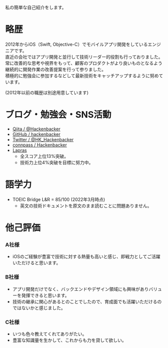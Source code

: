 私の簡単な自己紹介をします。

# 略歴

2012年からiOS（Swift, Objective-C）でモバイルアプリ開発をしているエンジニアです。<br>
直近の会社ではアプリ開発と並行して技術リーダー的役割も行っておりました。<br>
常に改善的な思考や視界をもって、顧客のプロダクトがより良いものとなるよう継続的に開発作業の改善提案を行って参りました。<br>
積極的に勉強会に参加するなどして最新技術をキャッチアップするように努めています。

(2012年以前の職歴は別途用意しています)

# ブログ・勉強会・SNS活動

* [Qiita / @Hackenbacker](https://qiita.com/Hackenbacker)
* [GitHub / hackenbacker](https://github.com/hackenbacker)
* [Twitter / @HK_Hackenbacker](https://twitter.com/HK_Hackenbacker)
* [connpass / Hackenbacker](https://connpass.com/user/Hackenbacker/)
* [Lapras](https://lapras.com/public/M1HCDFA)
  * 全スコア上位13%突破。
  * 技術力上位4%突破を目標に努力中。

# 語学力

* TOEIC Bridge L&R = 85/100 (2022年3月時点)
  * 英文の技術ドキュメントを原文のまま読むことに問題ありません。


# 他己評価
### A社様
* iOSのご経験が豊富で技術に対する熱量も高いと感じ、即戦力としてご活躍いただけると思います。

### B社様
* アプリ開発だけでなく、バックエンドやデザイン領域にも興味がありバリューを発揮できると思います。
* 技術の継承に関心があるとのことでしたので、育成面でも活躍いただけるのではないかと感じました。

### C社様
* いつも色々教えてくれてありがたい。
* 豊富な知識量を生かして、これからも力を貸して欲しい。
